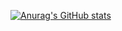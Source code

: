 [![Anurag's GitHub stats](https://github-readme-stats.vercel.app/api?username=Eclips4)](https://github.com/anuraghazra/github-readme-stats)
